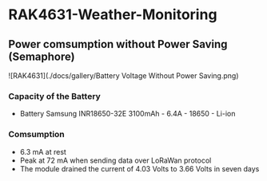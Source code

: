 # RAK4631-Weather-Monitoring

## Power comsumption without Power Saving (Semaphore)

![RAK4631](./docs/gallery/Battery Voltage Without Power Saving.png)

### Capacity of the Battery

- Battery Samsung INR18650-32E 3100mAh - 6.4A - 18650 - Li-ion

### Comsumption 

- 6.3 mA at rest  
- Peak at 72 mA when sending data over LoRaWan protocol
- The module drained the current of 4.03 Volts to 3.66 Volts in seven days
